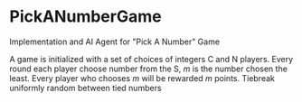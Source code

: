 # PickANumberGame
 Implementation and AI Agent for "Pick A Number" Game
 
 A game is initialized with a set of choices of integers C and N players. Every round each player choose number from the S, *m* is the number chosen the least. Every player who chooses *m* will be rewarded *m* points. Tiebreak uniformly random between tied numbers
